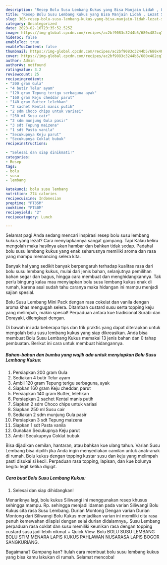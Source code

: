 ```yaml
---
description: "Resep Bolu Susu Lembang Kukus yang Bisa Manjain Lidah , Lezat Sekali"
title: "Resep Bolu Susu Lembang Kukus yang Bisa Manjain Lidah , Lezat Sekali"
slug: 303-resep-bolu-susu-lembang-kukus-yang-bisa-manjain-lidah-lezat-sekali
category: Uncategorized
date: 2023-02-16T23:35:52.525Z
image: https://img-global.cpcdn.com/recipes/ac2bf9083c3244b5/680x482cq70/bolu-susu-lembang-kukus-foto-resep-utama.jpg
hideToc: false
enableToc: true
enableTocContent: false
thumbnail: https://img-global.cpcdn.com/recipes/ac2bf9083c3244b5/680x482cq70/bolu-susu-lembang-kukus-foto-resep-utama.jpg
cover: https://img-global.cpcdn.com/recipes/ac2bf9083c3244b5/680x482cq70/bolu-susu-lembang-kukus-foto-resep-utama.jpg
author: Admin
authorAv: notfound
ratingvalue: 3.2
reviewcount: 25
recipeingredient:
- "200 gram Gula"
- "4 butir Telur ayam"
- "120 gram Tepung terigu serbaguna ayak"
- "160 gram Keju cheddar parut"
- "140 gram Butter lelehkan"
- "2 sachet Kental manis putih"
- "2 sdm Choco chips untuk variasi"
- "250 ml Susu cair"
- "2 sdm munjung Gula pasir"
- "3 sdt Tepung maizena"
- "1 sdt Pasta vanila"
- "Secukupnya Keju parut"
- "Secukupnya Coklat bubuk"
recipeinstructions:

- "Selesai dan siap dinikmati!"
categories:
- Resep
tags:
- bolu
- susu
- lembang

katakunci: bolu susu lembang 
nutrition: 274 calories
recipecuisine: Indonesian
preptime: "PT35M"
cooktime: "PT40M"
recipeyield: "2"
recipecategory: Lunch

---
```



Selamat pagi Anda sedang mencari inspirasi resep bolu susu lembang kukus yang lezat? Cara menyiapkannya sangat gampang. Tapi Kalau keliru mengolah maka hasilnya akan hambar dan bahkan tidak sedap. Padahal bolu susu lembang kukus yang enak seharusnya memiliki aroma dan rasa yang mampu memancing selera kita.


Banyak hal yang sedikit banyak berpengaruh terhadap kualitas rasa dari bolu susu lembang kukus, mulai dari jenis bahan, selanjutnya pemilihan bahan segar dan bagus, hingga cara membuat dan menghidangkannya. Tak perlu bingung kalau mau menyiapkan bolu susu lembang kukus enak di rumah, karena asal sudah tahu caranya maka hidangan ini mampu menjadi sajian spesial.

Bolu Susu Lembang Mini Pack dengan rasa cokelat dan vanila dengan aroma khas mengugah selera. Ditambah custard susu serta topping keju yang melimpah, makin spesial! Perpaduan antara kue tradisional Surabi dan Dorayaki, dilengkapi dengan.


Di bawah ini ada beberapa tips dan trik praktis yang dapat diterapkan untuk mengolah bolu susu lembang kukus yang siap dikreasikan. Anda bisa membuat Bolu Susu Lembang Kukus memakai 13 jenis bahan dan 0 tahap pembuatan. Berikut ini cara untuk membuat hidangannya.

<!--inarticleads1-->

##### Bahan-bahan dan bumbu yang wajib ada untuk menyiapkan Bolu Susu Lembang Kukus:

1. Persiapkan 200 gram Gula
1. Sediakan 4 butir Telur ayam
1. Ambil 120 gram Tepung terigu serbaguna, ayak
1. Siapkan 160 gram Keju cheddar, parut
1. Persiapkan 140 gram Butter, lelehkan
1. Persiapkan 2 sachet Kental manis putih
1. Siapkan 2 sdm Choco chips untuk variasi
1. Siapkan 250 ml Susu cair
1. Sediakan 2 sdm munjung Gula pasir
1. Persiapkan 3 sdt Tepung maizena
1. Siapkan 1 sdt Pasta vanila
1. Gunakan Secukupnya Keju parut
1. Ambil Secukupnya Coklat bubuk


Bisa dijadikan cemilan, hantaran, atau bahkan kue ulang tahun. Varian Susu Lembang bisa dipilih jika Anda ingin menyediakan camilan untuk anak-anak di rumah. Bolu kukus dengan topping kustar susu dan keju yang melimpah pasti disukai si kecil. Perpaduan rasa topping, lapisan, dan kue bolunya begitu legit ketika digigit. 

<!--inarticleads2-->

##### Cara buat Bolu Susu Lembang Kukus:


1. Selesai dan siap dihidangkan!

Menariknya lagi, bolu kukus Siliwangi ini menggunakan resep khusus sehingga mampu. Rp. sehingga menjadi idaman pada varian Siliwangi Bolu Kukus cita rasa Susu Lembang. Durian Montong Dengan varian Durian Montong dari Siliwangi Bolu Kukus menjadikan varian ini memiliki cita rasa penuh kemewahan dilapisi dengan selai durian didalamnya,. Susu Lembang perpaduan rasa coklat dan susu memiliki keunikan rasa dengan topping custard susu jadi lebih nikmat + Quick View. Bolu BOLU SUSU LEMBANG BOLU STIM MENARA LAPIS KUKUS PAHLAWAN NUSARASA LAPIS BOGOR SANGKURIANG. 

Bagaimana? Gampang kan? Itulah cara membuat bolu susu lembang kukus yang bisa kamu lakukan di rumah. Selamat mencoba!
